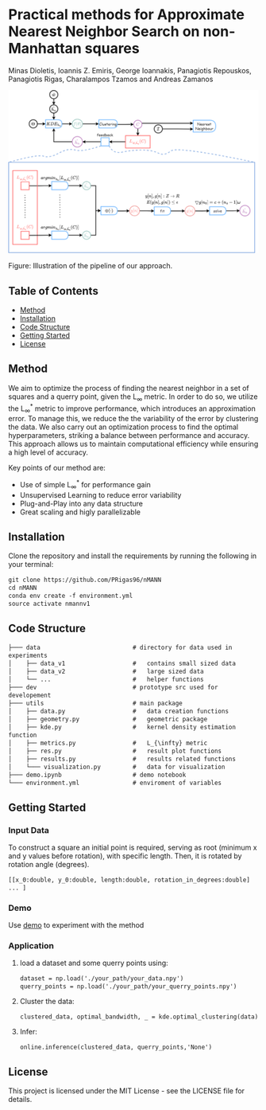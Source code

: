 # Practical methods for Approximate Nearest Neighbor Search on non-Manhattan squares

Minas Dioletis, Ioannis Z. Emiris, George Ioannakis, Panagiotis Repouskos, Panagiotis Rigas, Charalampos Tzamos and Andreas Zamanos

![header](/dev/other/images/pipelinecgta.png)

Figure: Illustration of the pipeline of our approach.


## Table of Contents

- [Method](#Method)
- [Installation](#Installation)
- [Code Structure](#CD)
- [Getting Started](#getting_started)
- [License](#license)

<a id="Method"></a>

## Method
We aim to optimize the process of finding the nearest neighbor in a set of squares and a querry point, given the L<sub>&infin;</sub> metric. In order to do so, we utilize the L<sub>&infin;</sub><sup>*</sup> metric to improve performance, which introduces an approximation error. To manage this, we reduce the the variability of the error by clustering the data. We also carry out an optimization process to find the optimal hyperparameters, striking a balance between performance and accuracy. This approach allows us to maintain computational efficiency while ensuring a high level of accuracy.

Key points of our method are:
- Use of simple L<sub>&infin;</sub><sup>*</sup> for performance gain
- Unsupervised Learning to reduce error variability
- Plug-and-Play into any data structure
- Great scaling and higly parallelizable

<a id="Installation"></a>

## Installation

Clone the repository and install the requirements by running the following in your terminal:

```[BASH]
git clone https://github.com/PRigas96/nMANN
cd nMANN
conda env create -f environment.yml
source activate nmannv1
```

<a id="CD"></a>

## Code Structure

```
├─── data                          # directory for data used in experiments
│    ├── data_v1                   #   contains small sized data
│    ├── data_v2                   #   large sized data
│    └── ...                       #   helper functions
├─── dev                           # prototype src used for developement
├─── utils                         # main package
│    ├── data.py                   #   data creation functions
│    ├── geometry.py               #   geometric package
│    ├── kde.py                    #   kernel density estimation function
│    ├── metrics.py                #   L_{\infty} metric
│    ├── res.py                    #   result plot functions
│    ├── results.py                #   results related functions
│    └─── visualization.py         #   data for visualization
├─── demo.ipynb                    # demo notebook
└─── environment.yml               # enviroment of variables
```

<a id="getting_started"></a>

## Getting Started

### Input Data
To construct a square an initial point is required, serving as root (minimum x and y values before rotation), with specific length. Then, it is rotated by rotation angle (degrees).
```
[[x_0:double, y_0:double, length:double, rotation_in_degrees:double] ... ]
```

### Demo

Use [demo](demo.ipynb) to experiment with the method

### Application

1. load a dataset and some querry points using:

    ```[Python]
    dataset = np.load('./your_path/your_data.npy')
    querry_points = np.load('./your_path/your_querry_points.npy')
    ```

2. Cluster the data:

    ```[Python]
    clustered_data, optimal_bandwidth, _ = kde.optimal_clustering(data)
    ```

3. Infer:

    ```[Python]
    online.inference(clustered_data, querry_points,'None')
    ```

<a id="license"></a>

## License

This project is licensed under the MIT License - see the LICENSE file for details.
